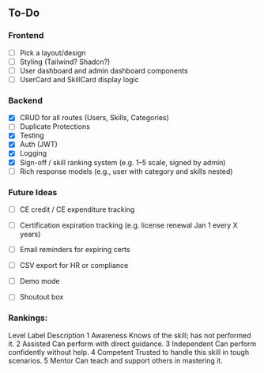 
## To-Do

### Frontend
- [ ] Pick a layout/design
- [ ] Styling (Tailwind? Shadcn?)
- [ ] User dashboard and admin dashboard components
- [ ] UserCard and SkillCard display logic

### Backend
- [x] CRUD for all routes (Users, Skills, Categories)
- [ ] Duplicate Protections
- [x] Testing
- [x] Auth (JWT)
- [x] Logging
- [x] Sign-off / skill ranking system (e.g. 1–5 scale, signed by admin)
- [ ] Rich response models (e.g., user with category and skills nested)

### Future Ideas
- [ ] CE credit / CE expenditure tracking
- [ ] Certification expiration tracking (e.g. license renewal Jan 1 every X years)
- [ ] Email reminders for expiring certs
- [ ] CSV export for HR or compliance
- [ ] Demo mode
- [ ] Shoutout box


### Rankings:
Level	Label	    Description
1	    Awareness	Knows of the skill; has not performed it.
2	    Assisted	Can perform with direct guidance.
3	    Independent	Can perform confidently without help.
4	    Competent	Trusted to handle this skill in tough scenarios.
5	    Mentor	    Can teach and support others in mastering it.